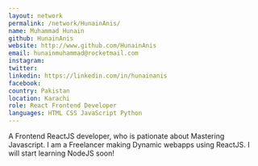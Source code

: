 ```yaml
---
layout: network
permalink: /network/HunainAnis/
name: Muhammad Hunain
github: HunainAnis
website: http://www.github.com/HunainAnis
email: hunainmuhammad@rocketmail.com
instagram:
twitter:
linkedin: https://linkedin.com/in/hunainanis
facebook:
country: Pakistan
location: Karachi
role: React Frontend Developer
languages: HTML CSS JavaScript Python
---
```


A Frontend ReactJS developer, who is pationate about Mastering Javascript.
I am a Freelancer making Dynamic webapps using ReactJS.
I will start learning NodeJS soon!
